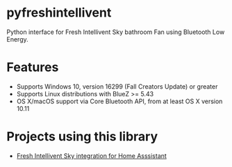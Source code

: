 # pyfreshintellivent
Python interface for Fresh Intellivent Sky bathroom Fan using Bluetooth Low Energy.

# Features
* Supports Windows 10, version 16299 (Fall Creators Update) or greater
* Supports Linux distributions with BlueZ >= 5.43
* OS X/macOS support via Core Bluetooth API, from at least OS X version 10.11

# Projects using this library
* [Fresh Intellivent Sky integration for Home Asssistant](https://github.com/angoyd/freshintelliventHacs)